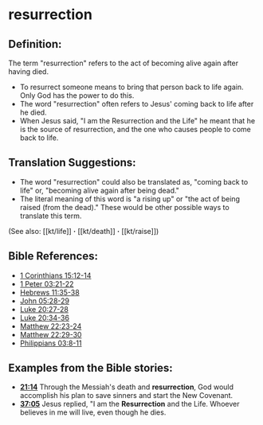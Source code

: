 # resurrection #

## Definition: ##

The term "resurrection" refers to the act of becoming alive again after having died.

* To resurrect someone means to bring that person back to life again. Only God has the power to do this.
* The word "resurrection" often refers to Jesus' coming back to life after he died.
* When Jesus said, "I am the Resurrection and the Life" he meant that he is the source of resurrection, and the one who causes people to come back to life.

## Translation Suggestions: ##

* The word "resurrection" could also be translated as, "coming back to life" or, "becoming alive again after being dead."
* The literal meaning of this word is "a rising up" or "the act of being raised (from the dead)." These would be other possible ways to translate this term.

(See also: [[kt/life]] **·** [[kt/death]] **·** [[kt/raise]])

## Bible References: ##

* [1 Corinthians 15:12-14](en/tn/1co/help/15/12)
* [1 Peter 03:21-22](en/tn/1pe/help/03/21)
* [Hebrews 11:35-38](en/tn/heb/help/11/35)
* [John 05:28-29](en/tn/jhn/help/05/28)
* [Luke 20:27-28](en/tn/luk/help/20/27)
* [Luke 20:34-36](en/tn/luk/help/20/34)
* [Matthew 22:23-24](en/tn/mat/help/22/23)
* [Matthew 22:29-30](en/tn/mat/help/22/29)
* [Philippians 03:8-11](en/tn/php/help/03/08)

## Examples from the Bible stories: ##

* __[21:14](en/tn/obs/help/21/14)__ Through the Messiah's death and __resurrection__, God would accomplish his plan to save sinners and start the New Covenant.
* __[37:05](en/tn/obs/help/37/05)__ Jesus replied, "I am the __Resurrection__  and the Life. Whoever believes in me will live, even though he dies.